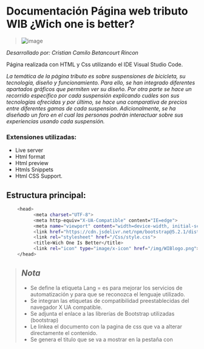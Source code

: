 # Documentación Página web tributo WIB ¿Wich one is better? 
> ![image](https://user-images.githubusercontent.com/108433878/194413137-948ead25-6d19-4435-a0ce-8b8840643f23.png)

*Desarrollado por: Cristian Camilo Betancourt Rincon* 

Página realizada con HTML y Css utilizando el IDE Visual Studio Code.

*La temática de la página tributo es sobre suspensiones de bicicleta, su tecnología, diseño y funcionamiento. Para ello, se han integrado diferentes apartados gráficos que permiten ver su diseño. Por otra parte se hace un recorrido específico por cada suspensión explicando cuáles son sus tecnologías ofrecidas y por último, se hace una comparativa de precios entre diferentes gamas de cada suspension. Adicionalmente, se ha diseñado un foro en el cual las personas podrán interactuar sobre sus experiencias usando cada suspensión.*

### Extensiones utilizadas: 
* Live server
* Html format
* Html preview
* Htmls Snippets
* Html CSS Support.


## Estructura principal: 
```bash
	<head>
	      <meta charset="UTF-8">
	      <meta http-equiv="X-UA-Compatible" content="IE=edge">
	      <meta name="viewport" content="width=device-width, initial-scale=1.0">
	      <link href="https://cdn.jsdelivr.net/npm/bootstrap@5.2.1/dist/css/bootstrap.min.css" rel="stylesheet" integrity="sha384-iYQeCzEYFbKjA/T2uDLTpkwGzCiq6soy8tYaI1GyVh/UjpbCx/TYkiZhlZB6+fzT" crossorigin="anonymous">
	      <link rel="stylesheet" href="/Css/style.css">
	      <title>Wich One Is Better</title>
	      <link rel="icon" type="image/x-icon" href="/img/WIBlogo.png">
  	</head>
 ```
> ## *Nota*
> * Se define la etiqueta Lang = es para mejorar los servicios de automatización y para que se reconozca el lenguaje utilizado. 
> * Se integran las etiquetas de compatibilidad preestablecidas del navegador X UA compatible. 
> * Se adjunta el enlace a las librerías de Bootstrap utilizadas (bootstrap)
> * Le linkea el documento con la pagina de css que va a alterar directamente el contenido. <link reel= “stylesheet”>
> * Se genera el titulo que se va a mostrar en la pestaña con <title>
> * Se adjunta el icono que se muestra en la pestaña con <link reel =”icon” 


## Footer
```bash
                                                               
    <footer>
      <div class="info_footer">
        <div class="idioma"> <img src="/img/footer lenguaje.png" alt="" width="300px" height="" class="bandera"></div>
        <div class="img_desarrollador"> <img src="/img/footer marca.png" alt="" width="400px"></div>
        <div class="contacto">
          <a href="https://www.facebook.com/cbetancourtrincon1"><img src="/img/footer contacto.png" alt="" width="100px" height="80px"></a>
          <a href="https://github.com/CrisCaBeRi"><img src="/img/footer contacto 1.png" alt="" width="100px" height="80px"></a>
          <a href="https://api.whatsapp.com/send?phone=573123679015&text=Hola, ví tu página web y me interesan tus servicios de desarrollador."><img src="/img/footer contacto 2.png" alt="" width="100px" height="80px"></a>
        </div>
      </div>
    </footer>
 ```
> ![image](https://user-images.githubusercontent.com/108433878/194413691-5ec40d3c-9dc8-4c4b-85ac-4818ad7a221a.png)

> ## *Nota* 
> * Se crea la sección <footer> 
> * Se crea un div con la clase intro footer que va a contener diferentes imágenes distribuidas horizontalmente 
> * Dentro del div intro footer, se generan 3 div aparte que contienen diferentes imágenes, el último div contiene 3 imágenes con link de hipervínculo que conducen a Facebook, GitHub y WhatsApp, el ultimo abre el hipervínculo y muestra un mensaje preestablecido. 

## Links a librerías de Bootstrap 
```bash
<script src="https://cdn.jsdelivr.net/npm/@popperjs/core@2.11.6/dist/umd/popper.min.js" integrity="sha384-oBqDVmMz9ATKxIep9tiCxS/Z9fNfEXiDAYTujMAeBAsjFuCZSmKbSSUnQlmh/jp3" crossorigin="anonymous"></script>
<script src="https://cdn.jsdelivr.net/npm/bootstrap@5.2.1/dist/js/bootstrap.min.js" integrity="sha384-7VPbUDkoPSGFnVtYi0QogXtr74QeVeeIs99Qfg5YCF+TidwNdjvaKZX19NZ/e6oz" crossorigin="anonymous"></script>
<script src="https://cdn.jsdelivr.net/npm/bootstrap@5.2.1/dist/js/bootstrap.bundle.min.js" integrity="sha384-u1OknCvxWvY5kfmNBILK2hRnQC3Pr17a+RTT6rIHI7NnikvbZlHgTPOOmMi466C8" crossorigin="anonymous"></script>
```
> ## *Nota* 
> * Se copian las rutas de la página de Bootstrap para los elementos preestablecidos que van a ser usados y se pegan en la parte final del documento por fuera de la etiqueta </html>

## Header 

```bash
<header>
  <div id="header">
    <div class="botones_inicio">
      <button class="btn1"> <a href="/principal.html"><div class = txt_btn1>Inicio</div> </a></button>
        <div class="dropdown">
          <button class = "btn2"><div class = txt_btn2>Suspensiones</div></button>
              <div class="dropdown-content">
                <div class=" desplegable_1"><a href="/suntour.html"><div class="txt_desplegable1">Suntour</div></a></div>
                <div class=" desplegable_2"><a href="/fox.html"><div class="txt_desplegable2">Fox</div></a></div>
                <div class=" desplegable_3"><a href="/rockshox.html"><div class="txt_desplegable3">Rock Shox</div></a></div>					
              </div>
          </div>
     <button class="btn3"> <a href="/foro.html"><div class = txt_btn3>Foro</div> </a></button>	
	</div>
	    <div class="imagen_logo"><img src="/img/WIBlogo.png" alt="" width="270px" ></div>			
  </div>
 </header>
```
> ![image](https://user-images.githubusercontent.com/108433878/194413806-5dd72956-11b6-45e8-9f57-b3efccd577fe.png)

> ## *Nota* 
> * Se crea la etiqueta header donde se alamacena el encabezado que consta de 3 botones y logo de la aplicación distribuidos de manera horizontal. 
> * Se crea una etiqueta div que contiene todos los botones correspondientes. 
> * Dentro de la etiqueta div s crean los botones btn1 y btn3 con los enlaces correspondientes. 
> * Para el botón 2 se crea un div “dropdown” que contiene un botón general y otro div con sub- botones en forma desplegable, todos ellos con un hipervínculo correspondiente. 
> * El ultimo div, contiene la imagen del logo. 

## Contenido de las páginas 

```bash
<section class=" carrusel"> 
	<div id="carouselExampleCaptions" class="carousel slide" data-bs-ride="false">
		<div class="carousel-indicators">
		  <button type="button" data-bs-target="#carouselExampleCaptions" data-bs-slide-to="0" class="active" aria-current="true" aria-label="Slide 1"></button>
		  <button type="button" data-bs-target="#carouselExampleCaptions" data-bs-slide-to="1" aria-label="Slide 2"></button>
		  <button type="button" data-bs-target="#carouselExampleCaptions" data-bs-slide-to="2" aria-label="Slide 3"></button>
		  <button type="button" data-bs-target="#carouselExampleCaptions" data-bs-slide-to="3" aria-label="Slide 4"></button>
		</div>
		<div class="carousel-inner">
		  <div class="carousel-item active">
			<img src="/img/carrusel_principal.png" width="100%" height="1080px" class="d-block" alt="...">			
		  </div>
		  <div class="carousel-item">
			<img src="/img/carrusel suntour.png" width="100%" height="1080px" class="d-block " alt="...">
			
		  </div>
		  <div class="carousel-item">
				<img src="/img/carrusel fox.png" width="100%" height="1080px" class="d-block" alt="...">					
			</div>
			<div class="carousel-item">
				<img src="/img/carrusel rock shox.png" width="100%" height="1080px" class="d-block" alt="...">					
			</div>
		</div>
	  </div>	
</section>
```
> ![image](https://user-images.githubusercontent.com/108433878/194413935-130b111a-2247-4053-9428-1a36c99a1d5b.png)
> 
> ## *Nota* 
> * Se crea la sección carrusel que almacena el elemento extraído de la librería de Bootstrap (este elemento consiste en un carrusel de fotografías que se desplazan de izquierda a derecha)
> * Para cada elemento se crea un div aparte para que pueda ser modificado en posición.
> * Las etiquetas buton se crean para poder navegar entre las imágenes del carrusel. 
> * Las etiquetas de carrousel-inner y carrousel-item contienen las imágenes del carrusel con un ancho y alto establecido en 100% ancho y 1080 px de alto. 

```bash
<hr>
	<section class="especificacion">
		<h1>Según especificación <br> técnica </h1>
		<p>Comparativa de cada ítem <br> específico</p>
		
		<div class="imagenes_especificacion">
			<img src="/img/tecnologias.png" alt="" width="500px" class="sombra" >		
			<img src="/img/diseño.png" alt="" width="500px">
			<img src="/img/precios.png" alt="" width="500px">
		</div>
	</section>
<hr>
	<section class="video">
		<iframe width="80%" height="1000px" src="https://www.youtube.com/embed/sbajy7DzQcM" title="YouTube video player" frameborder="0" allow="accelerometer; autoplay; clipboard-write; encrypted-media; gyroscope; picture-in-picture" allowfullscreen></iframe>
	</section>
```
> ![image](https://user-images.githubusercontent.com/108433878/194414075-9c7f26d5-0c64-4ec6-8a47-c50132ccf4ca.png)
> ## *Nota* 
> * La etiqueta hr se utiliza después de cualquier sección para dividir contenidos. 
> * se crea la sección especificación que contiene un titulo h1 y una etiqueta de párrafo con contenido de texto. 
> * Se crea la etiqueta de imagenes_especificacion para almacenar tres imágenes de forma horizontal
> * Por último, se crea la sección de video donde se utiliza la etiqueta <iframe con el enlace del video y el tamaño establecido. 

## Paginas Suntour, Fox y Rock Shox
Se utiliza la misma estructura de código presentado a continuación, las únicas diferencias varían en las imágenes utilizadas y los textos. 

```bash
<section class="carrusel"> 
	<div id="carouselExampleCaptions" class="carousel slide" data-bs-ride="false">
		<div class="carousel-indicators">
		  <button type="button" data-bs-target="#carouselExampleCaptions" data-bs-slide-to="0" class="active" aria-current="true" aria-label="Slide 1"></button>
		  <button type="button" data-bs-target="#carouselExampleCaptions" data-bs-slide-to="1" aria-label="Slide 2"></button>
		  <button type="button" data-bs-target="#carouselExampleCaptions" data-bs-slide-to="2" aria-label="Slide 3"></button>		  
		</div>
		<div class="carousel-inner">
		  <div class="carousel-item active">
			<img src="/img/ROCK 1.png" width="100%" height="1080px" class="d-block" alt="...">			
		  </div>
		  <div class="carousel-item">
			<img src="/img/ROCK 2.png" width="100%" height="1080px" class="d-block " alt="...">
			
		  </div>
		  <div class="carousel-item">
				<img src="/img/ROCK 3.png" width="100%" height="1080px" class="d-block" alt="...">					
			</div>	
		</div>
	</div>	
	<div class="textocarrusel">
		<div class="imagen_texto">
			<h1>32 SID ULTIMATE</h1>
			<img src="/img/logo rock shox.png" alt="" class="superiorrock">
		</div>
		<p>Embalado en un chasis rígido y ligero de 35 mm, y equipado con el amortiguador de rendimiento más ligero que jamás hayamos fabricado: Charger™ Race Day. Perfectamente equilibrada para saciar tu necesidad de velocidad XC.</p>
		<img src="/img/iconos_superiorROCK.png" alt="" class="iconosrock">
	</div>	

</section>
```
> ![image](https://user-images.githubusercontent.com/108433878/194414481-ac158327-a995-49b9-a3b3-45da16fc2203.png)
> ## *Nota* 
> * La sección de carrusel se utiliza de nuevo. En este caso se agrega una etiqueta div “textocarrusel” que contiene una imagen superior del logo de marca, un título y párrafo correspondiente y otra imagen al final. 

```bash
<section class="tecnologias_fox">
	<div class="textos_fox">
		<h1>Tecnología</h1>

		<h2>DEBONAIR</h2>
		<p>Cámara de aire desarrollada para una sensación suave como la mantequilla desde la parte superior, ahora optimizada para mantener una mayor altura de manejo y agregar más confianza en terreno técnico.</p>

		<h2>SAG GRADIENTS</h2>
		<p>Ajuste de recorrido para los cartuchos SAF con el fin de evidenciar qué recorrido tiene la suspensión en práctica.</p>

		<h2>MAXIMA PLUSH FLUID</h2>
		<p>Integracion del aceite Maxima Plush Fluid diseñado para proteger del mugre, la fricción y el movimiento del damper.  </p>		
			
		<h2>BOOST SYSTEM </h2>
		<p>Sistema de eje pasante con compatibilidad de 15m X 110 y 15 X 100 en ruedas 27.5 y 29”.</p>

		<h2>SKF SEALS </h2>
		<p>Integraciópn de retenes de la más alta calidad sin perder suavidad ni funcionalidad. </p>

		<h2>CHARGE RACE DAY DAMPER </h2>
		<p>Sistema de bloqueo para finales de Sprint o subidas no técnicas. </p>
	</div>

	<img src="/img/iconos_tecnologíaROCK.png" alt="imagen fox parte de abajo" height="2200px" >
</section>
```
> ![image](https://user-images.githubusercontent.com/108433878/194414557-6ed3b642-34f3-4927-8c43-187a66065d48.png)
> ## *Nota* 
> * Se crea la sección “tecnologías” que almacena una etiqueta div de textos; finalmente, se encuentra otra etiqueta img con una imagen correspondiente. 
 
```bash
<section class="precios">
	<div class="precio_desde_fox">

		<div class="texto_desde">
			<h1>Desde</h1>
			<h2>1.070,21€</h2>
			<img src="/img/bandera-colombia.jpg" alt="" width="65px">
			<h2>COP | 4.699.000</h2>
			<p>Modelos 2022<br>RockShox SID SL <br> Ultimate 29"</p>
		</div>

	</div>

	<img src="/img/flechas ROCK.png" alt="" class="imagen_precios" width="300px" height="200px">

	<div class="precio_hasta_suntour">
		<div class="texto_hasta">
			<h1>Hasta</h1>
			<h2>1.415,71€</h2>
			<img src="/img/bandera-colombia.jpg" alt="" width="65px">
			<h2>COP | 6.215.990</h2>
			<p>Modelos 2023 <br> Rockshox Sid Select <br>Charger Rl</p>
		</div>
	</div>
	<div class="precios_logo">
		<h1>Precios</h1>
		<img src="/img/Precio ROCK.png" alt="">
	</div>
</section>
```
> ![image](https://user-images.githubusercontent.com/108433878/194414695-56efbde8-8ade-4b9a-bf08-dc468c38137e.png)
> ## *Nota* 
> * Por último, se crea la sección precios que almacena 3 etiquetas div que alimentan contenido de texto párrafo e imágenes distribuidas en “precio desde” y “precio hasta”. 
> * Dentro de la sección, también se encuentran una imagen correspondiente que divide los dos divs iniciales.  




